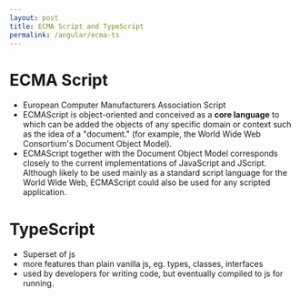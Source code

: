 ```yaml
---
layout: post
title: ECMA Script and TypeScript
permalink: /angular/ecma-ts
---
```


# ECMA Script 
* European Computer Manufacturers Association Script
* ECMAScript is object-oriented and conceived as a **core language** to which can be added the objects of any specific domain or context such as the idea of a "document." (for example, the World Wide Web Consortium's Document Object Model). 
* ECMAScript together with the Document Object Model corresponds closely to the current implementations of JavaScript and JScript. Although likely to be used mainly as a standard script language for the World Wide Web, ECMAScript could also be used for any scripted application.

# TypeScript
- Superset of js
- more features than plain vanilla js, eg. types, classes, interfaces
- used by developers for writing code, but eventually compiled to js for running.
